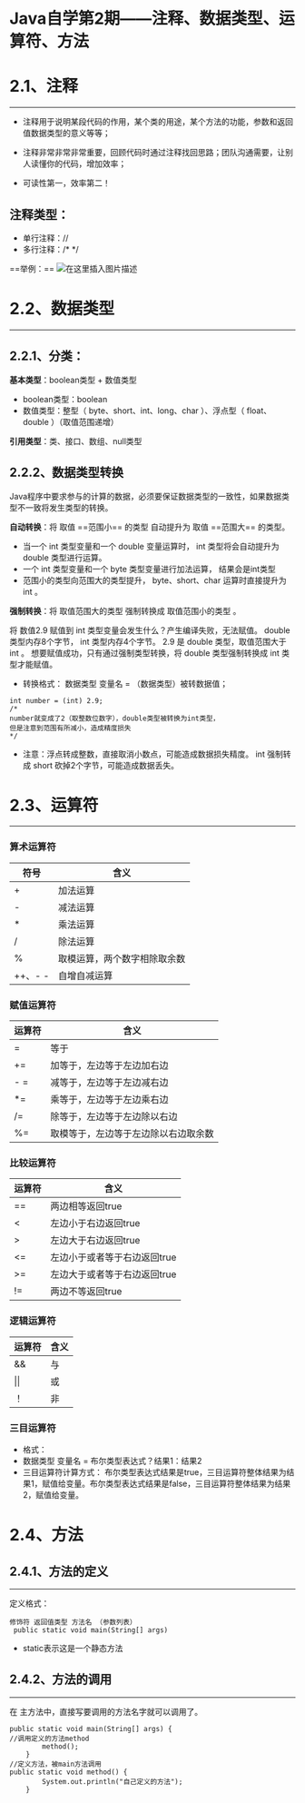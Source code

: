 ﻿# Java自学第2期——注释、数据类型、运算符、方法

# 2.1、注释
---
* 注释用于说明某段代码的作用，某个类的用途，某个方法的功能，参数和返回值数据类型的意义等等；

* 注释非常非常非常重要，回顾代码时通过注释找回思路；团队沟通需要，让别人读懂你的代码，增加效率；

* 可读性第一，效率第二！

## 注释类型：

* 单行注释：//
* 多行注释：/*   */

==举例：==
![在这里插入图片描述](https://img-blog.csdnimg.cn/20190718185629139.png?x-oss-process=image/watermark,type_ZmFuZ3poZW5naGVpdGk,shadow_10,text_aHR0cHM6Ly9ibG9nLmNzZG4ubmV0L3FxXzQ0ODEwMzI3,size_16,color_FFFFFF,t_70)
# 2.2、数据类型
---
## 2.2.1、分类：
 **基本类型**：boolean类型 + 数值类型
* boolean类型：boolean 
* 数值类型：整型（ byte、short、int、long、char ）、浮点型（ float、double ）（取值范围递增）

**引用类型**：类、接口、数组、null类型

## 2.2.2、数据类型转换
Java程序中要求参与的计算的数据，必须要保证数据类型的一致性，如果数据类型不一致将发生类型的转换。

 **自动转换**：将 取值 ==范围小== 的类型 自动提升为 取值 ==范围大== 的类型。
* 当一个 int 类型变量和一个 double 变量运算时， int 类型将会自动提升为 double 类型进行运算。
* 一个 int 类型变量和一个 byte 类型变量进行加法运算， 结果会是int类型
* 范围小的类型向范围大的类型提升， byte、short、char 运算时直接提升为 int 。

**强制转换**：将 取值范围大的类型 强制转换成 取值范围小的类型 。
 
 将 数值2.9 赋值到 int 类型变量会发生什么？产生编译失败，无法赋值。
double 类型内存8个字节， int 类型内存4个字节。 2.9 是 double 类型，取值范围大于 int 。 想要赋值成功，只有通过强制类型转换，将 double 类型强制转换成 int 类型才能赋值。
* 转换格式： 数据类型 变量名 = （数据类型）被转数据值；
```
int number = (int) 2.9;
/*
number就变成了2（取整数位数字），double类型被转换为int类型，
但是注意到范围有所减小，造成精度损失
*/
```
* 注意：浮点转成整数，直接取消小数点，可能造成数据损失精度。 int 强制转成 short 砍掉2个字节，可能造成数据丢失。

# 2.3、运算符
---
### 算术运算符

| 符号 |含义  |
|--|--|
| + | 加法运算 |
| - | 减法运算 |
| * | 乘法运算 |
| / | 除法运算 |
| % | 取模运算，两个数字相除取余数  |
|++、- -  |  自增自减运算|
### 赋值运算符
|运算符|含义  |
|--|--|
|=  |等于  |
| += | 加等于，左边等于左边加右边 |
|- =  | 减等于，左边等于左边减右边 |
| *= | 乘等于，左边等于左边乘右边|
| /= |  除等于，左边等于左边除以右边|
| %= |  取模等于，左边等于左边除以右边取余数
### 比较运算符
|运算符|含义  |
|--|--|
|  ==|两边相等返回true  |
|  <|  左边小于右边返回true|
|  >|  左边大于右边返回true|
|  <=|  左边小于或者等于右边返回true|
|  >=|  左边大于或者等于右边返回true|
|  !=|  两边不等返回true|

### 逻辑运算符

|运算符  |含义  |
|--|--|
|&&|  与|
|\|\| | 或 |
|！|非|
### 三目运算符

* 格式：
* 数据类型 变量名 = 布尔类型表达式？结果1：结果2 
* 三目运算符计算方式： 布尔类型表达式结果是true，三目运算符整体结果为结果1，赋值给变量。布尔类型表达式结果是false，三目运算符整体结果为结果2，赋值给变量。
# 2.4、方法
## 2.4.1、方法的定义
---
定义格式：
```
修饰符 返回值类型 方法名 （参数列表）
 public static void main(String[] args)
```
* static表示这是一个静态方法
## 2.4.2、方法的调用
---
在 主方法中，直接写要调用的方法名字就可以调用了。

```
public static void main(String[] args) { 
//调用定义的方法method 
		method(); 
	}
//定义方法，被main方法调用 
public static void method() { 
		System.out.println("自己定义的方法"); 
	}
```




  


